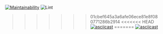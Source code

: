 [![Maintainability](https://api.codeclimate.com/v1/badges/a99a88d28ad37a79dbf6/maintainability)](https://codeclimate.com/github/sol-un/backend-project-lvl1/)
![Lint](https://github.com/sol-un/backend-project-lvl1/workflows/Lint/badge.svg)
>>>>>>> 01cbef645a3a6afe06ece81e8f080771286b2914
<<<<<<< HEAD
[![asciicast](https://asciinema.org/a/8KAUs3mGKDyNr9Rwyb2ZAqEFA.svg)](https://asciinema.org/a/8KAUs3mGKDyNr9Rwyb2ZAqEFA)
=======
[![asciicast](https://asciinema.org/a/uOztUZVOJdRukTGKGU9vOJUih.svg)](https://asciinema.org/a/uOztUZVOJdRukTGKGU9vOJUih)
